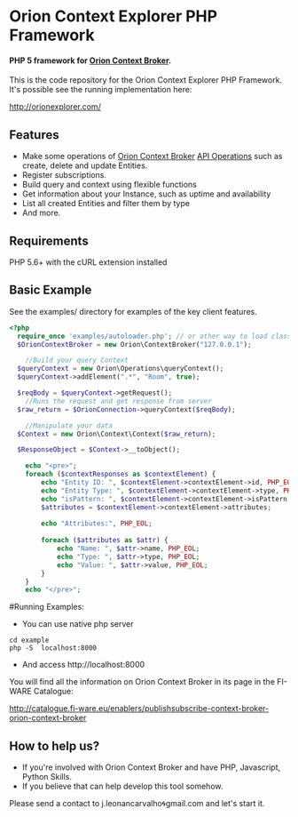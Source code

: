 Orion Context Explorer PHP Framework
=============================
#### PHP 5 framework for [Orion Context Broker](https://github.com/telefonicaid/fiware-orion).

This is the code repository for the Orion Context Explorer PHP Framework.
It's possible see the running implementation here:

http://orionexplorer.com/

## Features
- Make some operations of [Orion Context Broker](https://github.com/telefonicaid/fiware-orion) [API Operations](https://docs.google.com/spreadsheet/ccc?key=0Aj_S9VF3rt5DdEhqZHlBaGVURmhZRDY3aDRBdlpHS3c#gid=0)  such as create, delete and update Entities.
- Register subscriptions.
- Build query and context using flexible functions
- Get information about your Instance, such as uptime and availability
- List all created Entities and filter them by type
- And more.



## Requirements

PHP 5.6+ with the cURL extension installed



## Basic Example ##
See the examples/ directory for examples of the key client features.
```PHP
<?php
  require_once 'examples/autoloader.php'; // or other way to load classes
  $OrionContextBroker = new Orion\ContextBroker("127.0.0.1");

    //Build your query Context
  $queryContext = new Orion\Operations\queryContext();
  $queryContext->addElement(".*", "Room", true); 

  $reqBody = $queryContext->getRequest();
    //Runs the request and get response from server
  $raw_return = $OrionConnection->queryContext($reqBody);

    //Manipulate your data
  $Context = new Orion\Context\Context($raw_return);

  $ResponseObject = $Context->__toObject();

    echo "<pre>";
    foreach ($contextResponses as $contextElement) {
        echo "Entity ID: ", $contextElement->contextElement->id, PHP_EOL;
        echo "Entity Type: ", $contextElement->contextElement->type, PHP_EOL;
        echo "isPattern: ", $contextElement->contextElement->isPattern, PHP_EOL;
        $attributes = $contextElement->contextElement->attributes;
    
        echo "Attributes:", PHP_EOL;
    
        foreach ($attributes as $attr) {
            echo "Name: ", $attr->name, PHP_EOL;
            echo "Type: ", $attr->type, PHP_EOL;
            echo "Value: ", $attr->value, PHP_EOL;
        }
    }
    echo "</pre>";
```

#Running Examples:
- You can use native php server 
```
cd example
php -S  localhost:8000
```
- And access http://localhost:8000


You will find all the information on Orion Context Broker in its page in the FI-WARE Catalogue:

http://catalogue.fi-ware.eu/enablers/publishsubscribe-context-broker-orion-context-broker




## How to help us?
- If you're involved with Orion Context Broker and have PHP, Javascript, Python Skills.
- If you believe that can help develop this tool somehow.

Please send a contact to j.leonancarvalho:cyclone:gmail.com and let's start it.

